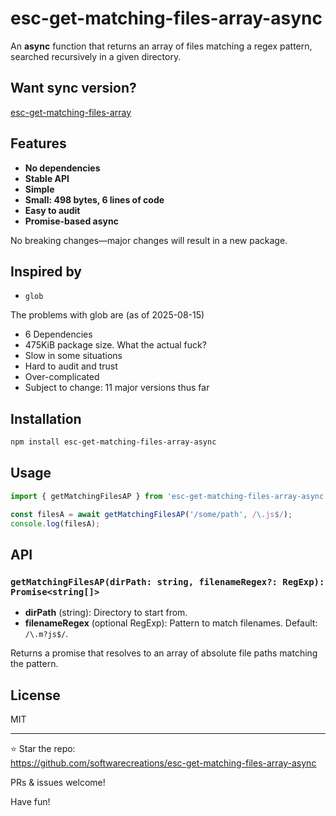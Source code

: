 # esc-get-matching-files-array-async

An **async** function that returns an array of files matching a regex pattern, searched recursively in a given directory.

## Want sync version?

[esc-get-matching-files-array](https://www.npmjs.com/package/esc-get-matching-files-array)

## Features

- **No dependencies**
- **Stable API**
- **Simple**
- **Small: 498 bytes, 6 lines of code**
- **Easy to audit**
- **Promise-based async**

No breaking changes—major changes will result in a new package.

## Inspired by

- `glob`

The problems with glob are (as of 2025-08-15)

* 6 Dependencies
* 475KiB package size. What the actual fuck?
* Slow in some situations
* Hard to audit and trust
* Over-complicated
* Subject to change: 11 major versions thus far

## Installation

```bash
npm install esc-get-matching-files-array-async
```

## Usage

```js
import { getMatchingFilesAP } from 'esc-get-matching-files-array-async';

const filesA = await getMatchingFilesAP('/some/path', /\.js$/);
console.log(filesA);
```

## API

### `getMatchingFilesAP(dirPath: string, filenameRegex?: RegExp): Promise<string[]>`

- **dirPath** (string): Directory to start from.
- **filenameRegex** (optional RegExp): Pattern to match filenames. Default: `/\.m?js$/`.

Returns a promise that resolves to an array of absolute file paths matching the pattern.

## License

MIT

---

:star: Star the repo:  
https://github.com/softwarecreations/esc-get-matching-files-array-async

PRs & issues welcome! 

Have fun!
